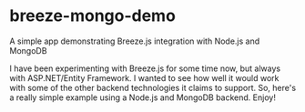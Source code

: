 breeze-mongo-demo
=================

A simple app demonstrating Breeze.js integration with Node.js and MongoDB

I have been experimenting with Breeze.js for some time now, but always with ASP.NET/Entity Framework. I wanted to see how well it would work with some of the other backend technologies it claims to support. So, here's a really simple example using a Node.js and MongoDB backend. Enjoy!
